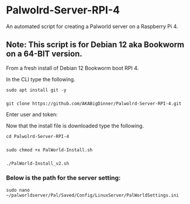 # Palwolrd-Server-RPI-4
An automated script for creating a Palworld server on a Raspberry Pi 4.

## Note: This script is for Debian 12 aka Bookworm on a 64-BIT version.


From a fresh install of Debian 12 Bookworm boot RPI 4.

In the CLI type the following.

    sudo apt install git -y
###
    git clone https://github.com/AKABigDinner/Palwolrd-Server-RPI-4.git
Enter user and token:

Now that the install file is downloaded type the following.

    cd Palwolrd-Server-RPI-4
###
    sudo chmod +x PalWorld-Install.sh
###
    ./PalWorld-Install_v2.sh

### Below is the path for the server setting:

    sudo nano ~/palworldserver/Pal/Saved/Config/LinuxServer/PalWorldSettings.ini
